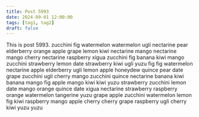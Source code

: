 ```yaml
---
title: Post 5993
date: 2024-09-01 12:00:00
tags: [tag1, tag2]
draft: false
---
```

This is post 5993.
zucchini
fig
watermelon
watermelon
ugli
nectarine
pear
elderberry
orange
apple
grape
lemon
kiwi
nectarine
mango
nectarine
mango
cherry
nectarine
raspberry
xigua
zucchini
fig
banana
kiwi
mango
zucchini
strawberry
lemon
date
strawberry
kiwi
ugli
yuzu
fig
fig
watermelon
nectarine
apple
elderberry
ugli
lemon
apple
honeydew
quince
pear
date
grape
zucchini
ugli
cherry
mango
zucchini
quince
nectarine
banana
kiwi
banana
mango
fig
apple
mango
kiwi
kiwi
yuzu
strawberry
zucchini
lemon
date
mango
orange
quince
date
xigua
nectarine
strawberry
raspberry
orange
watermelon
tangerine
yuzu
grape
apple
zucchini
watermelon
lemon
fig
kiwi
raspberry
mango
apple
cherry
cherry
grape
raspberry
ugli
cherry
kiwi
yuzu
yuzu
